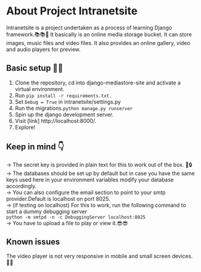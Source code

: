 # About Project Intranetsite
Intranetsite is a project undertaken as a process of learning Django framework.📚📚🐣 It basically is an online media storage bucket. It can store images, music files and video files. It also provides an online gallery, video and audio players for preview.

## Basic setup 🔧🔧
1. Clone the repository, cd into django-mediastore-site and activate a virtual environment.
2. Run <code>pip install -r requirements.txt.</code>
3. Set <code>Debug = True</code> in intranetsite/settings.py
4. Run the migrations.<code>python manage.py runserver</code>
5. Spin up the django development server.
6. Visit [link] http://localhost:8000/.
7. Explore!

## Keep in mind  👇
-> The secret key is provided in plain text for this to work out of the box. 🔑🔒<br/>
-> The databases should be set up by default but in case you have the same keys used here in your environment variables modify your database accordingly.<br/>
-> You can also configure the email section to point to your smtp provider.Default is localhost on port 8025.<br/>
-> (if testing on localhost) For this to work, run the following command to start a dummy debugging server<br/>
    <code>python -m smtpd -n -c DebuggingServer localhost:8025</code>
<br/>-> You have to upload a file to play or view it.😎😎

## Known issues
The video player is not very responsive in mobile and small screen devices.🔧🔨
